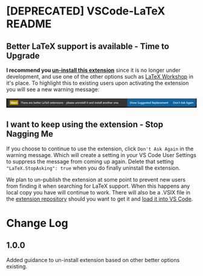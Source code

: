 # [DEPRECATED] VSCode-LaTeX README

## Better LaTeX support is available -  Time to Upgrade

**I recommend you [un-install this extension](https://code.visualstudio.com/docs/editor/extension-gallery#_manage-extensions)** since it is no longer under development, and use one of the other options such as [LaTeX Workshop](https://marketplace.visualstudio.com/items?itemName=James-Yu.latex-workshop) in it's place. To highlight this to existing users upon activating the extension you will see a new warning message:  

![Warning Message](images/DoesNotWork.png)



## I want to keep using the extension - Stop Nagging Me

If you choose to continue to use the extension, click `Don't Ask Again` in the warning message.  Which will create a setting in your VS Code User Settings to suppress the message from coming up again.  Delete that setting `"LaTeX.StopAsking": true` when you do finally uninstall the extension.

We plan to un-publish the extension at some point to prevent new users from finding it when searching for LaTeX support.  When this happens any local copy you have will continue to work.  There will also be a .VSIX file in the [extension repository](https://github.com/Microsoft/vscode-latex) should you want to get it and [load it into VS Code](https://code.visualstudio.com/docs/editor/extension-gallery#_install-from-a-vsix).


# Change Log

## 1.0.0 
Added guidance to un-install extension based on other better options existing.



